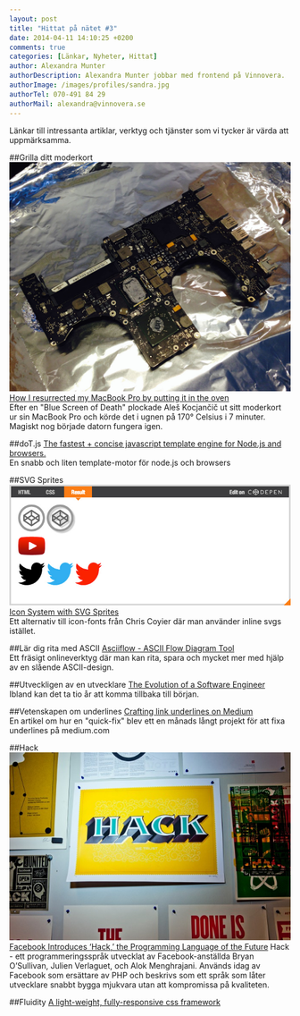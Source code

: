 ```yaml
---
layout: post
title: "Hittat på nätet #3"
date: 2014-04-11 14:10:25 +0200
comments: true
categories: [Länkar, Nyheter, Hittat]
author: Alexandra Munter
authorDescription: Alexandra Munter jobbar med frontend på Vinnovera.
authorImage: /images/profiles/sandra.jpg
authorTel: 070-491 84 29
authorMail: alexandra@vinnovera.se
---
```


Länkar till intressanta artiklar, verktyg och tjänster som vi tycker är värda att uppmärksamma.
<!--more-->
##Grilla ditt moderkort
![How I resurrected my MacBook Pro by putting it in the oven][01]
[How I resurrected my MacBook Pro by putting it in the oven][0]<br />
Efter en "Blue Screen of Death" plockade Aleš Kocjančič ut sitt moderkort ur sin MacBook Pro och körde det i ugnen på 170° Celsius i 7 minuter. Magiskt nog började datorn fungera igen.

##doT.js
[The fastest + concise javascript template engine for Node.js and browsers.][1]<br />
En snabb och liten template-motor för node.js och browsers

##SVG Sprites
![How I resurrected my MacBook Pro by putting it in the oven][02]
[Icon System with SVG Sprites][1]<br />
Ett alternativ till icon-fonts från Chris Coyier där man använder inline svgs istället.

##Lär dig rita med ASCII
[Asciiflow - ASCII Flow Diagram Tool][3]<br />
Ett fräsigt onlineverktyg där man kan rita, spara och mycket mer med hjälp av en slående ASCII-design.

##Utveckligen av en utvecklare
[The Evolution of a Software Engineer][4]<br />
Ibland kan det ta tio år att komma tillbaka till början.

##Vetenskapen om underlines
[Crafting link underlines on Medium][5]<br />
En artikel om hur en "quick-fix" blev ett en månads långt projekt för att fixa underlines på medium.com

##Hack
![Facebook Introduces ‘Hack,’ the Programming Language of the Future][03]
[Facebook Introduces ‘Hack,’ the Programming Language of the Future][6]
Hack - ett programmeringsspråk utvecklat av Facebook-anställda Bryan O’Sullivan, Julien Verlaguet, och Alok Menghrajani. Används idag av Facebook som ersättare av PHP och beskrivs som ett språk som låter utvecklare snabbt bygga mjukvara utan att kompromissa på kvaliteten.

##Fluidity
[A light-weight, fully-responsive css framework][7]



[0]: http://ales.io/2014/03/09/how-to-bake-a-mac.html
[1]: http://olado.github.io/doT/index.html
[2]: http://css-tricks.com/svg-sprites-use-better-icon-fonts/
[3]: http://asciiflow.com/
[4]: https://medium.com/p/db854689243
[5]: https://medium.com/p/7c03a9274f9
[6]: http://www.wired.com/2014/03/facebook-hack/?mbid=social_fb
[7]: https://github.com/mrmrs/fluidity

[01]: /images/content/posts/hittat-pa-natet-number-3/tray.jpg
[02]: /images/content/posts/hittat-pa-natet-number-3/svg-icon.jpg
[03]: /images/content/posts/hittat-pa-natet-number-3/facebook-hack.jpg